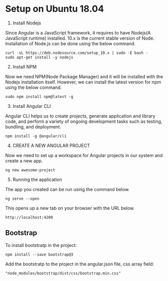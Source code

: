# Setup on Ubuntu 18.04

1. Install Nodejs

Since Angular is a JavaScript framework, it requires to have Nodejs(A JavaScript runtime) installed. 10.x is the current stable version of Node. Installation of Node.js can be done using the below command.

    curl -sL https://deb.nodesource.com/setup_10.x | sudo -E bash -
    sudo apt-get install -y nodejs

2. Install NPM
   
Now we need NPM(Node Package Manager) and it will be installed with the Nodejs installation itself. However, we can install the latest version for npm using the below command.

    sudo npm install npm@latest -g

3. Install Angular CLI
   
Angular CLI helps us to create projects, generate application and library code, and perform a variety of ongoing development tasks such as testing, bundling, and deployment.

    npm install -g @angular/cli

4. CREATE A NEW ANGULAR PROJECT
   
Now we need to set up a workspace for Angular projects in our system and create a new app.

    ng new awesome-project

5. Running the application

The app you created can be run using the command below.

    ng serve --open

This opens up a new tab on your browser with the URL below.

    http://localhost:4200

## Bootstrap

To install bootstratp in the project:

    npm install --save bootstrap@3

Add the bootstratp to the project in the angular.json file, css array field:

    "node_modules/bootstrap/dist/css/bootstrap.min.css"
